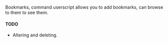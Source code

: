 Bookmarks, command userscript allows you to add bookmarks,
can browse to them to see them.

#### TODO

* Altering and deleting.
